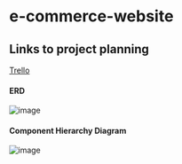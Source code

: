 # e-commerce-website

## Links to project planning

[Trello](https://trello.com/b/dXbChSVA/valormore)

#### ERD

![image](https://i.imgur.com/vcKXGxd.png)

#### Component Hierarchy Diagram

![image](https://i.imgur.com/bTlinXv.png)
